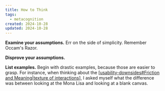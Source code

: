```yaml
---
title: How to Think
tags:
  - metacognition
created: 2024-10-28
updated: 2024-10-28
---
```

**Examine your assumptions.** Err on the side of simplicity. Remember Occam's Razor.

**Disprove your assumptions.**

**List examples.** Begin with drastic examples, because those are easier to grasp. For instance, when thinking about the [[usability-downsides#Friction and Meaning|texture of interactions]], I asked myself what the difference was between looking at the Mona Lisa and looking at a blank canvas.

[//begin]: # "Autogenerated link references for markdown compatibility"
[usability-downsides#Friction and Meaning|texture of interactions]: usability-downsides "The Downsides of Usability"
[//end]: # "Autogenerated link references"